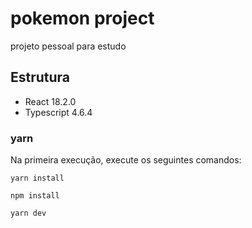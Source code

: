 # pokemon project

projeto pessoal para estudo

## Estrutura

* React 18.2.0
* Typescript 4.6.4

### yarn

Na primeira execução, execute os seguintes comandos:

`yarn install`

`npm install`

`yarn dev`

